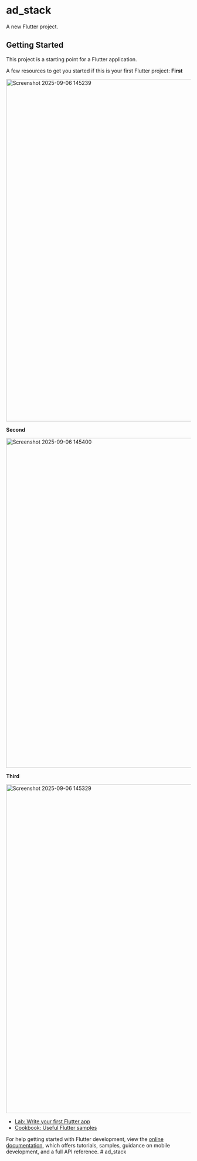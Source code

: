 # ad_stack

A new Flutter project.

## Getting Started

This project is a starting point for a Flutter application.

A few resources to get you started if this is your first Flutter project:
**First**

<img width="1899" height="930" alt="Screenshot 2025-09-06 145239" src="https://github.com/user-attachments/assets/ab936b4c-495f-4bf2-9253-c08b621fbc9b" />


**Second**

<img width="610" height="896" alt="Screenshot 2025-09-06 145400" src="https://github.com/user-attachments/assets/e99eadbd-ee50-4865-bd5f-4b9db784b725" />

**Third**

<img width="1148" height="893" alt="Screenshot 2025-09-06 145329" src="https://github.com/user-attachments/assets/700f8c39-52e9-4bc8-b491-80dc38c29974" />







- [Lab: Write your first Flutter app](https://docs.flutter.dev/get-started/codelab)
- [Cookbook: Useful Flutter samples](https://docs.flutter.dev/cookbook)

For help getting started with Flutter development, view the
[online documentation](https://docs.flutter.dev/), which offers tutorials,
samples, guidance on mobile development, and a full API reference.
#   a d _ s t a c k 
 
 



